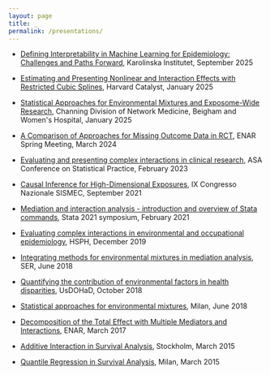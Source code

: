 ```yaml
---
layout: page
title: _
permalink: /presentations/
---
```


- [Defining Interpretability in Machine Learning for Epidemiology: Challenges and Paths Forward](pdfs/2025_09_16_KI_seminar.pdf), Karolinska Institutet, September 2025

- [Estimating and Presenting Nonlinear and Interaction Effects with Restricted Cubic Splines](pdfs/2025_01_29_catalyst_Bellavia_.pdf), Harvard Catalyst, January 2025

- [Statistical Approaches for Environmental Mixtures and Exposome-Wide Research](pdfs/2025_01_channing.pdf), Channing Division of Network Medicine, Beigham and Women's Hospital, January 2025

- [A Comparison of Approaches for Missing Outcome Data in RCT](pdfs/2024_03_13_imputations_ENAR_final.pdf), ENAR Spring Meeting, March 2024

- [Evaluating and presenting complex interactions in clinical research](pdfs/Bellavia_CSP2023_final.pdf), ASA Conference on Statistical Practice, February 2023

- [Causal Inference for High-Dimensional Exposures](pdfs/SISMEC_Bellavia.pdf), IX Congresso Nazionale SISMEC, September 2021
 
- [Mediation and interaction analysis - introduction and overview of Stata commands](pdfs/stata_v2.pdf), Stata 2021 symposium, February 2021

- [Evaluating complex interactions in environmental and occupational epidemiology](pdfs/RSA_Bellavia.pdf), HSPH, December 2019

 - [Integrating methods for environmental mixtures in mediation analysis](pdfs/SER_talk.pdf), SER, June 2018
 
 - [Quantifying the contribution of environmental factors in health disparities](pdfs/bellavia_usdohad2018.pdf), UsDOHaD, October 2018
 
 - [Statistical approaches for environmental mixtures](pdfs/milan_presentation.pdf), Milan, June 2018
 
-  [Decomposition of the Total Effect with Multiple Mediators and Interactions](pdfs/enar_bellavia.pdf), ENAR, March 2017
 
 - [Additive Interaction in Survival Analysis](pdfs/arc_interaction_handout.pdf), Stockholm, March 2015
 
 - [Quantile Regression in Survival Analysis](pdfs/bicocca.pdf), Milan, March 2015
